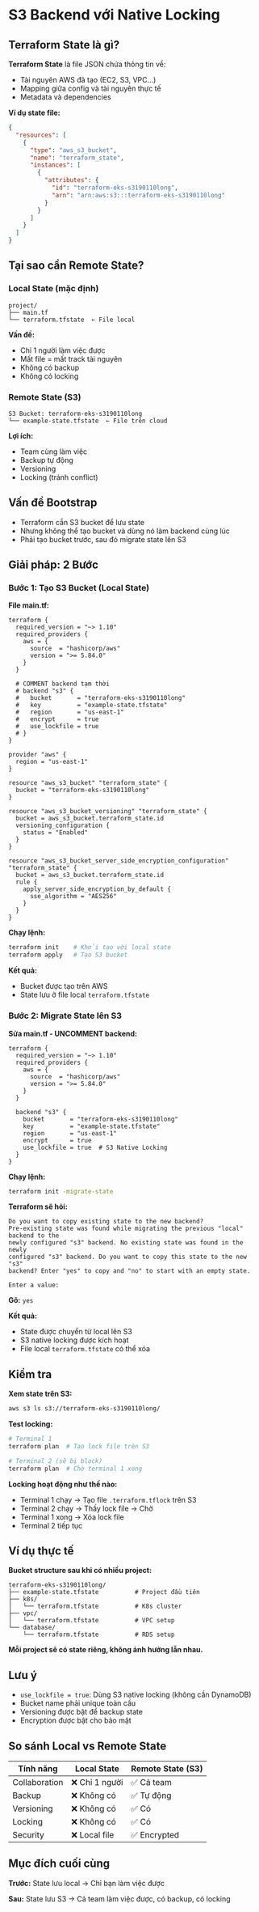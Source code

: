# S3 Backend với Native Locking

## Terraform State là gì?

**Terraform State** là file JSON chứa thông tin về:

- Tài nguyên AWS đã tạo (EC2, S3, VPC...)
- Mapping giữa config và tài nguyên thực tế
- Metadata và dependencies

**Ví dụ state file:**

```json
{
  "resources": [
    {
      "type": "aws_s3_bucket",
      "name": "terraform_state",
      "instances": [
        {
          "attributes": {
            "id": "terraform-eks-s3190110long",
            "arn": "arn:aws:s3:::terraform-eks-s3190110long"
          }
        }
      ]
    }
  ]
}
```

## Tại sao cần Remote State?

### Local State (mặc định)

```
project/
├── main.tf
└── terraform.tfstate  ← File local
```

**Vấn đề:**

- Chỉ 1 người làm việc được
- Mất file = mất track tài nguyên
- Không có backup
- Không có locking

### Remote State (S3)

```
S3 Bucket: terraform-eks-s3190110long
└── example-state.tfstate  ← File trên cloud
```

**Lợi ích:**

- Team cùng làm việc
- Backup tự động
- Versioning
- Locking (tránh conflict)

## Vấn đề Bootstrap

- Terraform cần S3 bucket để lưu state
- Nhưng không thể tạo bucket và dùng nó làm backend cùng lúc
- Phải tạo bucket trước, sau đó migrate state lên S3

## Giải pháp: 2 Bước

### Bước 1: Tạo S3 Bucket (Local State)

**File main.tf:**

```hcl
terraform {
  required_version = "~> 1.10"
  required_providers {
    aws = {
      source  = "hashicorp/aws"
      version = ">= 5.84.0"
    }
  }

  # COMMENT backend tạm thời
  # backend "s3" {
  #   bucket       = "terraform-eks-s3190110long"
  #   key          = "example-state.tfstate"
  #   region       = "us-east-1"
  #   encrypt      = true
  #   use_lockfile = true
  # }
}

provider "aws" {
  region = "us-east-1"
}

resource "aws_s3_bucket" "terraform_state" {
  bucket = "terraform-eks-s3190110long"
}

resource "aws_s3_bucket_versioning" "terraform_state" {
  bucket = aws_s3_bucket.terraform_state.id
  versioning_configuration {
    status = "Enabled"
  }
}

resource "aws_s3_bucket_server_side_encryption_configuration" "terraform_state" {
  bucket = aws_s3_bucket.terraform_state.id
  rule {
    apply_server_side_encryption_by_default {
      sse_algorithm = "AES256"
    }
  }
}
```

**Chạy lệnh:**

```bash
terraform init    # Khởi tạo với local state
terraform apply   # Tạo S3 bucket
```

**Kết quả:**

- Bucket được tạo trên AWS
- State lưu ở file local `terraform.tfstate`

### Bước 2: Migrate State lên S3

**Sửa main.tf - UNCOMMENT backend:**

```hcl
terraform {
  required_version = "~> 1.10"
  required_providers {
    aws = {
      source  = "hashicorp/aws"
      version = ">= 5.84.0"
    }
  }

  backend "s3" {
    bucket       = "terraform-eks-s3190110long"
    key          = "example-state.tfstate"
    region       = "us-east-1"
    encrypt      = true
    use_lockfile = true  # S3 Native Locking
  }
}
```

**Chạy lệnh:**

```bash
terraform init -migrate-state
```

**Terraform sẽ hỏi:**

```
Do you want to copy existing state to the new backend?
Pre-existing state was found while migrating the previous "local" backend to the
newly configured "s3" backend. No existing state was found in the newly
configured "s3" backend. Do you want to copy this state to the new "s3"
backend? Enter "yes" to copy and "no" to start with an empty state.

Enter a value:
```

**Gõ:** `yes`

**Kết quả:**

- State được chuyển từ local lên S3
- S3 native locking được kích hoạt
- File local `terraform.tfstate` có thể xóa

## Kiểm tra

**Xem state trên S3:**

```bash
aws s3 ls s3://terraform-eks-s3190110long/
```

**Test locking:**

```bash
# Terminal 1
terraform plan  # Tạo lock file trên S3

# Terminal 2 (sẽ bị block)
terraform plan  # Chờ terminal 1 xong
```

**Locking hoạt động như thế nào:**

- Terminal 1 chạy → Tạo file `.terraform.tflock` trên S3
- Terminal 2 chạy → Thấy lock file → Chờ
- Terminal 1 xong → Xóa lock file
- Terminal 2 tiếp tục

## Ví dụ thực tế

**Bucket structure sau khi có nhiều project:**

```
terraform-eks-s3190110long/
├── example-state.tfstate          # Project đầu tiên
├── k8s/
│   └── terraform.tfstate          # K8s cluster
├── vpc/
│   └── terraform.tfstate          # VPC setup
└── database/
    └── terraform.tfstate          # RDS setup
```

**Mỗi project sẽ có state riêng, không ảnh hưởng lẫn nhau.**

## Lưu ý

- `use_lockfile = true`: Dùng S3 native locking (không cần DynamoDB)
- Bucket name phải unique toàn cầu
- Versioning được bật để backup state
- Encryption được bật cho bảo mật

## So sánh Local vs Remote State

| Tính năng     | Local State    | Remote State (S3) |
| ------------- | -------------- | ----------------- |
| Collaboration | ❌ Chỉ 1 người | ✅ Cả team        |
| Backup        | ❌ Không có    | ✅ Tự động        |
| Versioning    | ❌ Không có    | ✅ Có             |
| Locking       | ❌ Không có    | ✅ Có             |
| Security      | ❌ Local file  | ✅ Encrypted      |

## Mục đích cuối cùng

**Trước:** State lưu local → Chỉ bạn làm việc được

**Sau:** State lưu S3 → Cả team làm việc được, có backup, có locking

